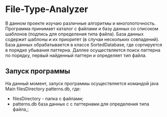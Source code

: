 # File-Type-Analyzer
В данном проекте изучаю различные алгоритмы и многопоточность.
Программа принимает каталог с файлами и базу данных со списоком шаблонов (подпись для определения типа файла). База данных содержит шаблоны и их приоритет (в случаи нескольких совпадений). База данных обрабатывается в классе SortedDatabase, где сортируется в порядке убывания паттерна. Даллее осуществляется поиск паттерна по порядку, первый найденный паттерн и определяет тип файла.

## Запуск программы
На данный момент, запуск программы осуществляется командой java Main filesDirectory patterns.db, где:

- filesDirectory - папка с файлами;
- patterns.db база данных с с паттернами для определения типа файла,;

